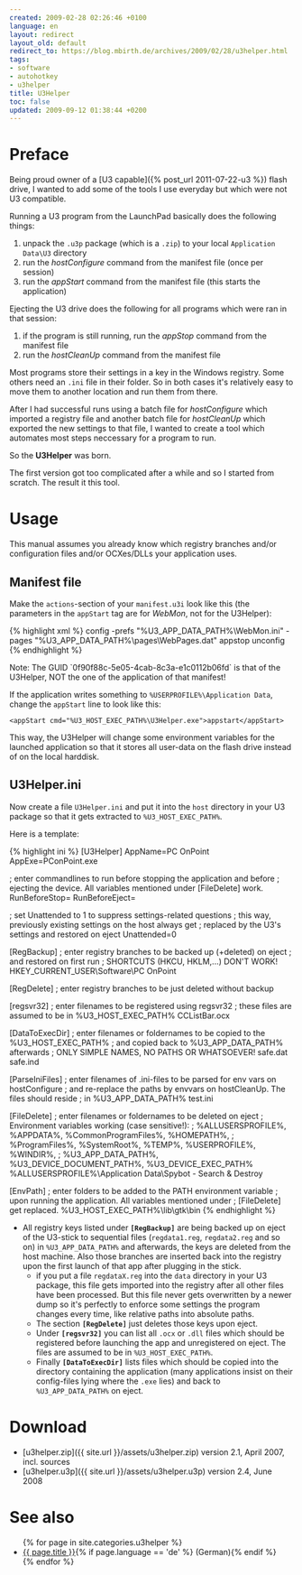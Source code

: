 ```yaml
---
created: 2009-02-28 02:26:46 +0100
language: en
layout: redirect
layout_old: default
redirect_to: https://blog.mbirth.de/archives/2009/02/28/u3helper.html
tags:
- software
- autohotkey
- u3helper
title: U3Helper
toc: false
updated: 2009-09-12 01:38:44 +0200
---
```


Preface
=======

Being proud owner of a [U3 capable]({% post_url 2011-07-22-u3 %}) flash drive, I wanted to add some of the tools I use
everyday but which were not U3 compatible.

Running a U3 program from the LaunchPad basically does the following things:

1. unpack the `.u3p` package (which is a `.zip`) to your local `Application Data\U3` directory
1. run the *hostConfigure* command from the manifest file (once per session)
1. run the *appStart* command from the manifest file (this starts the application)

Ejecting the U3 drive does the following for all programs which were ran in that session:

1. if the program is still running, run the *appStop* command from the manifest file
1. run the *hostCleanUp* command from the manifest file

Most programs store their settings in a key in the Windows registry. Some others need an `.ini` file in their folder.
So in both cases it's relatively easy to move them to another location and run them from there.

After I had successful runs using a batch file for *hostConfigure* which imported a registry file and another batch
file for *hostCleanUp* which exported the new settings to that file, I wanted to create a tool which automates most
steps neccessary for a program to run.

So the **U3Helper** was born.

The first version got too complicated after a while and so I started from scratch. The result it this tool.


Usage
=====

This manual assumes you already know which registry branches and/or configuration files and/or OCXes/DLLs your
application uses.


Manifest file
-------------

Make the `actions`-section of your `manifest.u3i` look like this (the parameters in the `appStart` tag are for *WebMon*,
not for the U3Helper):

{% highlight xml %}
  <actions> 
    <hostConfigure cmd="%U3_DEVICE_EXEC_PATH%\..\..\0f90f88c-5e05-4cab-8c3a-e1c0112b06fd\Exec\U3Helper.exe">config</hostConfigure> 
    <appStart workingdir="%U3_APP_DATA_PATH%" cmd="%U3_HOST_EXEC_PATH%\WebMon.exe">-prefs "%U3_APP_DATA_PATH%\WebMon.ini" -pages "%U3_APP_DATA_PATH%\pages\WebPages.dat"</appStart> 
    <appStop cmd="%U3_HOST_EXEC_PATH%\U3Helper.exe">appstop</appStop> 
    <hostCleanUp cmd="%U3_HOST_EXEC_PATH%\U3Helper.exe">unconfig</hostCleanUp> 
  </actions>
{% endhighlight %}

<p><div class="noteclassic" markdown="1">
Note: The GUID `0f90f88c-5e05-4cab-8c3a-e1c0112b06fd` is that of the U3Helper, NOT the one of the application of that
manifest!
</div></p>

If the application writes something to `%USERPROFILE%\Application Data`, change the `appStart` line to look like this:

    <appStart cmd="%U3_HOST_EXEC_PATH%\U3Helper.exe">appstart</appStart>

This way, the U3Helper will change some environment variables for the launched application so that it stores all
user-data on the flash drive instead of on the local harddisk.


U3Helper.ini
------------

Now create a file `U3Helper.ini` and put it into the `host` directory in your U3 package so that it gets extracted
to `%U3_HOST_EXEC_PATH%`.

Here is a template:

{% highlight ini %}
[U3Helper] 
AppName=PC OnPoint 
AppExe=PConPoint.exe 

; enter commandlines to run before stopping the application and before 
; ejecting the device. All variables mentioned under [FileDelete] work. 
RunBeforeStop= 
RunBeforeEject= 

; set Unattended to 1 to suppress settings-related questions 
; this way, previously existing settings on the host always get 
; replaced by the U3's settings and restored on eject 
Unattended=0 

[RegBackup] 
; enter registry branches to be backed up (+deleted) on eject 
; and restored on first run 
; SHORTCUTS (HKCU, HKLM,...) DON'T WORK! 
HKEY_CURRENT_USER\Software\PC OnPoint 

[RegDelete] 
; enter registry branches to be just deleted without backup 

[regsvr32] 
; enter filenames to be registered using regsvr32 
; these files are assumed to be in %U3_HOST_EXEC_PATH% 
CCListBar.ocx 

[DataToExecDir] 
; enter filenames or foldernames to be copied to the %U3_HOST_EXEC_PATH% 
; and copied back to %U3_APP_DATA_PATH% afterwards 
; ONLY SIMPLE NAMES, NO PATHS OR WHATSOEVER! 
safe.dat 
safe.ind 

[ParseIniFiles] 
; enter filenames of .ini-files to be parsed for env vars on hostConfigure 
; and re-replace the paths by envvars on hostCleanUp. The files should reside 
; in %U3_APP_DATA_PATH% 
test.ini 

[FileDelete] 
; enter filenames or foldernames to be deleted on eject 
; Environment variables working (case sensitive!): 
; %ALLUSERSPROFILE%, %APPDATA%, %CommonProgramFiles%, %HOMEPATH%, 
; %ProgramFiles%, %SystemRoot%, %TEMP%, %USERPROFILE%, %WINDIR%, 
; %U3_APP_DATA_PATH%, %U3_DEVICE_DOCUMENT_PATH%, %U3_DEVICE_EXEC_PATH% 
%ALLUSERSPROFILE%\Application Data\Spybot - Search & Destroy 

[EnvPath] 
; enter folders to be added to the PATH environment variable 
; upon running the application. All variables mentioned under 
; [FileDelete] get replaced. 
%U3_HOST_EXEC_PATH%\lib\gtk\bin
{% endhighlight %}

* All registry keys listed under **`[RegBackup]`** are being backed up on eject of the U3-stick to sequential files
  (`regdata1.reg`, `regdata2.reg` and so on) in `%U3_APP_DATA_PATH%` and afterwards, the keys are deleted from the host
  machine. Also those branches are inserted back into the registry upon the first launch of that app after plugging in
  the stick.
    * if you put a file `regdataX.reg` into the `data` directory in your U3 package, this file gets imported into the
      registry after all other files have been processed. But this file never gets overwritten by a newer dump so it's
      perfectly to enforce some settings the program changes every time, like relative paths into absolute paths.
  * The section **`[RegDelete]`** just deletes those keys upon eject.
  * Under **`[regsvr32]`** you can list all `.ocx` or `.dll` files which should be registered before launching the app
    and unregistered on eject. The files are assumed to be in `%U3_HOST_EXEC_PATH%`.
  * Finally **`[DataToExecDir]`** lists files which should be copied into the directory containing the application
    (many applications insist on their config-files lying where the `.exe` lies) and back to `%U3_APP_DATA_PATH%` on eject.


Download
========

* [u3helper.zip]({{ site.url }}/assets/u3helper.zip) version 2.1, April 2007, incl. sources
* [u3helper.u3p]({{ site.url }}/assets/u3helper.u3p) version 2.4, June 2008


See also
========

<ul>
{% for page in site.categories.u3helper %}
  <li><a href="{{ page.url }}">{{ page.title }}</a>{% if page.language == 'de' %} (German){% endif %}</li>
{% endfor %}
</ul>